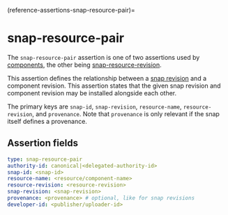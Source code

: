 (reference-assertions-snap-resource-pair)=
# snap-resource-pair

The `snap-resource-pair` assertion is one of two assertions used by [components](https://snapcraft.io/docs/components), the other being [snap-resource-revision](/reference/assertions/snap-resource-revision).

This assertion defines the relationship between a [snap revision](https://snapcraft.io/docs/revisions) and a component revision. This assertion states that the given snap revision and component revision may be installed alongside each other.

The primary keys are `snap-id`, `snap-revision`, `resource-name`, `resource-revision`, and `provenance`. Note that `provenance` is only relevant if the snap itself defines a provenance.

## Assertion fields

```yaml
type: snap-resource-pair
authority-id: canonical|<delegated-authority-id>
snap-id: <snap-id>
resource-name: <resource/component-name>
resource-revision: <resource-revision>
snap-revision: <snap-revision>
provenance: <provenance> # optional, like for snap revisions
developer-id: <publisher/uploader-id>
```

